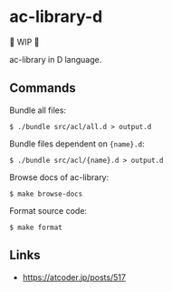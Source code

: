 # ac-library-d

:construction: WIP :construction:

ac-library in D language.

## Commands

Bundle all files:
```fish
$ ./bundle src/acl/all.d > output.d
```

Bundle files dependent on `{name}.d`:
```fish
$ ./bundle src/acl/{name}.d > output.d
```

Browse docs of ac-library:
```fish
$ make browse-docs
```

Format source code:
```fish
$ make format
```

## Links

- https://atcoder.jp/posts/517
